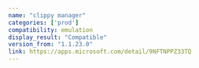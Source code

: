 ```yaml
---
name: "clippy manager"
categories: ['prod']
compatibility: emulation
display_result: "Compatible"
version_from: "1.1.23.0"
link: https://apps.microsoft.com/detail/9NFTNPPZ33TQ
---
```

